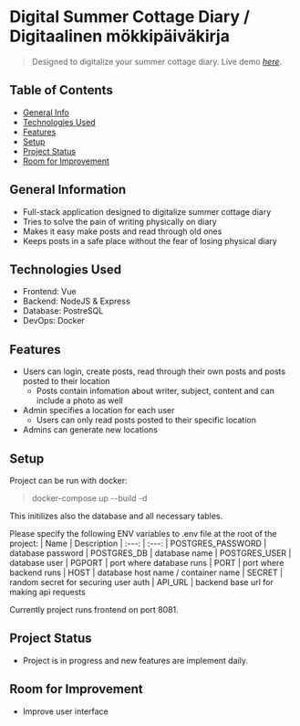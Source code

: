 # Digital Summer Cottage Diary / Digitaalinen mökkipäiväkirja
> Designed to digitalize your summer cottage diary.
> Live demo [_here_](https://paivakirja.juhanaviitamo.fi/). <!-- If you have the project hosted somewhere, include the link here. -->

## Table of Contents
* [General Info](#general-information)
* [Technologies Used](#technologies-used)
* [Features](#features)
* [Setup](#setup)
* [Project Status](#project-status)
* [Room for Improvement](#room-for-improvement)

## General Information
- Full-stack application designed to digitalize summer cottage diary
- Tries to solve the pain of writing physically on diary
- Makes it easy make posts and read through old ones 
- Keeps posts in a safe place without the fear of losing physical diary


## Technologies Used
- Frontend: Vue
- Backend: NodeJS & Express
- Database: PostreSQL
- DevOps: Docker


## Features
- Users can login, create posts, read through their own posts and posts posted to their location
    - Posts contain infomation about writer, subject, content and can include a photo as well
- Admin specifies a location for each user 
    - Users can only read posts posted to their specific location
- Admins can generate new locations


## Setup
Project can be run with docker:
> docker-compose up --build -d

This initilizes also the database and all necessary tables.

Please specify the following ENV variables to .env file at the root of the project:
| Name | Description
| :---: | :---: 
| POSTGRES_PASSWORD | database password
| POSTGRES_DB | database name
| POSTGRES_USER | database user
| PGPORT | port where database runs
| PORT | port where backend runs
| HOST | database host name / container name
| SECRET | random secret for securing user auth
| API_URL | backend base url for making api requests

Currently project runs frontend on port 8081.

## Project Status
- Project is in progress and new features are implement daily.

## Room for Improvement
- Improve user interface

